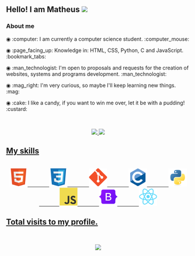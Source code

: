 ## Hello! I am Matheus <img src="https://raw.githubusercontent.com/iampavangandhi/iampavangandhi/master/gifs/Hi.gif" width="30px">

### About me
<div style="display: inline_block">
  <p> ◉ :computer: I am currently a computer science student. :computer_mouse:</p>
  <p> ◉ :page_facing_up: Knowledge in: HTML, CSS, Python, C and JavaScript. :bookmark_tabs:</p>
  <p> ◉ :man_technologist: I'm open to proposals and requests for the creation of websites, systems and programs development. :man_technologist:</p>
  <p> ◉ :mag_right: I'm very curious, so maybe I'll keep learning new things. :mag:</p>
  <p> ◉ :cake: I like a candy, if you want to win me over, let it be with a pudding! :custard:</p>
</div>

##
<br>


<div align="center">
  <a href="https://github.com/Ma1heus">
  <img height="180em" src="https://github-readme-stats.vercel.app/api?username=Ma1heus&show_icons=true&theme=tokyonight&include_all_commits=true&count_private=true"/>
  <img height="180em" src="https://github-readme-stats.vercel.app/api/top-langs/?username=Ma1heus&layout=compact&langs_count=7&theme=tokyonight"/>
</div>


## My skills 
<br>
<div align="center">
  <img height="50" src="https://raw.githubusercontent.com/devicons/devicon/master/icons/html5/html5-original.svg">
  &nbsp;&nbsp;&nbsp;&nbsp;&nbsp;&nbsp;&nbsp;&nbsp;&nbsp;&nbsp;&nbsp;&nbsp;&nbsp;
  <img height="50" src="https://raw.githubusercontent.com/devicons/devicon/master/icons/css3/css3-original.svg">
  &nbsp;&nbsp;&nbsp;&nbsp;&nbsp;&nbsp;&nbsp;&nbsp;&nbsp;&nbsp;&nbsp;&nbsp;&nbsp;
  <img height="50" src="https://raw.githubusercontent.com/devicons/devicon/master/icons/git/git-original.svg">
  &nbsp;&nbsp;&nbsp;&nbsp;&nbsp;&nbsp;&nbsp;&nbsp;&nbsp;&nbsp;&nbsp;&nbsp;&nbsp;
  <img height="50" src="https://raw.githubusercontent.com/devicons/devicon/master/icons/c/c-original.svg">
  &nbsp;&nbsp;&nbsp;&nbsp;&nbsp;&nbsp;&nbsp;&nbsp;&nbsp;&nbsp;&nbsp;&nbsp;&nbsp;
  <img height="50" src="https://raw.githubusercontent.com/devicons/devicon/master/icons/python/python-original.svg">
  &nbsp;&nbsp;&nbsp;&nbsp;&nbsp;&nbsp;&nbsp;&nbsp;&nbsp;&nbsp;&nbsp;&nbsp;&nbsp;
  <img height="50" src="https://raw.githubusercontent.com/devicons/devicon/master/icons/javascript/javascript-original.svg">
  &nbsp;&nbsp;&nbsp;&nbsp;&nbsp;&nbsp;&nbsp;&nbsp;&nbsp;&nbsp;&nbsp;&nbsp;&nbsp;
  <img height="50" src="https://raw.githubusercontent.com/devicons/devicon/master/icons/bootstrap/bootstrap-original.svg">
  &nbsp;&nbsp;&nbsp;&nbsp;&nbsp;&nbsp;&nbsp;&nbsp;&nbsp;&nbsp;&nbsp;&nbsp;&nbsp;
  <img height="50" src="https://raw.githubusercontent.com/devicons/devicon/master/icons/react/react-original.svg">
</div>
    
 
  
 ## Total visits to my profile. <br>
  <br>
 <p align="center"> 
   <img alingn="center" src="https://profile-counter.glitch.me/Ma1heus/count.svg" />
 </p>
